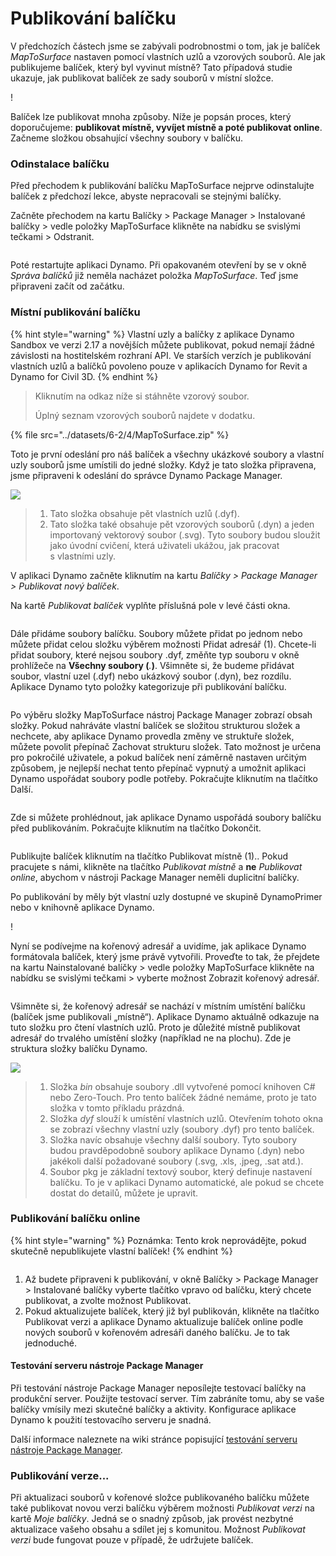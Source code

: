 # Publikování balíčku

V předchozích částech jsme se zabývali podrobnostmi o tom, jak je balíček _MapToSurface_ nastaven pomocí vlastních uzlů a vzorových souborů. Ale jak publikujeme balíček, který byl vyvinut místně? Tato případová studie ukazuje, jak publikovat balíček ze sady souborů v místní složce.

\![](<../images/6-2/3/develop package - custom nodes 01 (1) (1).jpg>)

Balíček lze publikovat mnoha způsoby. Níže je popsán proces, který doporučujeme: **publikovat místně, vyvíjet místně a poté publikovat online**. Začneme složkou obsahující všechny soubory v balíčku.

### Odinstalace balíčku

Před přechodem k publikování balíčku MapToSurface nejprve odinstalujte balíček z předchozí lekce, abyste nepracovali se stejnými balíčky.

Začněte přechodem na kartu Balíčky > Package Manager > Instalované balíčky > vedle položky MapToSurface klikněte na nabídku se svislými tečkami > Odstranit.

<figure><img src="../../.gitbook/assets/delete-map-to-surface.png" alt=""><figcaption></figcaption></figure>

Poté restartujte aplikaci Dynamo. Při opakovaném otevření by se v okně _Správa balíčků_ již neměla nacházet položka _MapToSurface_. Teď jsme připraveni začít od začátku.

### Místní publikování balíčku

{% hint style="warning" %} Vlastní uzly a balíčky z aplikace Dynamo Sandbox ve verzi 2.17 a novějších můžete publikovat, pokud nemají žádné závislosti na hostitelském rozhraní API. Ve starších verzích je publikování vlastních uzlů a balíčků povoleno pouze v aplikacích Dynamo for Revit a Dynamo for Civil 3D. {% endhint %}

> Kliknutím na odkaz níže si stáhněte vzorový soubor.
>
> Úplný seznam vzorových souborů najdete v dodatku.

{% file src="../datasets/6-2/4/MapToSurface.zip" %}

Toto je první odeslání pro náš balíček a všechny ukázkové soubory a vlastní uzly souborů jsme umístili do jedné složky. Když je tato složka připravena, jsme připraveni k odeslání do správce Dynamo Package Manager.

![](../images/6-2/4/publishapackage-publishlocally01.jpg)

> 1. Tato složka obsahuje pět vlastních uzlů (.dyf).
> 2. Tato složka také obsahuje pět vzorových souborů (.dyn) a jeden importovaný vektorový soubor (.svg). Tyto soubory budou sloužit jako úvodní cvičení, která uživateli ukážou, jak pracovat s vlastními uzly.

V aplikaci Dynamo začněte kliknutím na kartu _Balíčky > Package Manager > Publikovat nový balíček_.

Na kartě _Publikovat balíček_ vyplňte příslušná pole v levé části okna.

<figure><img src="../../.gitbook/assets/package-details.png" alt=""><figcaption></figcaption></figure>

Dále přidáme soubory balíčku. Soubory můžete přidat po jednom nebo můžete přidat celou složku výběrem možnosti Přidat adresář (1). Chcete-li přidat soubory, které nejsou soubory .dyf, změňte typ souboru v okně prohlížeče na **Všechny soubory (**_._**)**. Všimněte si, že budeme přidávat soubor, vlastní uzel (.dyf) nebo ukázkový soubor (.dyn), bez rozdílu. Aplikace Dynamo tyto položky kategorizuje při publikování balíčku.

<figure><img src="../../.gitbook/assets/map-to-surface-contents.png" alt=""><figcaption></figcaption></figure>

Po výběru složky MapToSurface nástroj Package Manager zobrazí obsah složky. Pokud nahráváte vlastní balíček se složitou strukturou složek a nechcete, aby aplikace Dynamo provedla změny ve struktuře složek, můžete povolit přepínač Zachovat strukturu složek. Tato možnost je určena pro pokročilé uživatele, a pokud balíček není záměrně nastaven určitým způsobem, je nejlepší nechat tento přepínač vypnutý a umožnit aplikaci Dynamo uspořádat soubory podle potřeby. Pokračujte kliknutím na tlačítko Další.

<figure><img src="../../.gitbook/assets/map-to-surface-contents-preview.png" alt=""><figcaption></figcaption></figure>

Zde si můžete prohlédnout, jak aplikace Dynamo uspořádá soubory balíčku před publikováním. Pokračujte kliknutím na tlačítko Dokončit.

<figure><img src="../../.gitbook/assets/publish-locally.png" alt=""><figcaption></figcaption></figure>

Publikujte balíček kliknutím na tlačítko Publikovat místně (1).. Pokud pracujete s námi, klikněte na tlačítko _Publikovat místně_ a **ne** _Publikovat online_, abychom v nástroji Package Manager neměli duplicitní balíčky.

Po publikování by měly být vlastní uzly dostupné ve skupině DynamoPrimer nebo v knihovně aplikace Dynamo.

\![](<../images/6-2/3/develop package - install package 02 (1) (1).jpg>)

Nyní se podívejme na kořenový adresář a uvidíme, jak aplikace Dynamo formátovala balíček, který jsme právě vytvořili. Proveďte to tak, že přejdete na kartu Nainstalované balíčky > vedle položky MapToSurface klikněte na nabídku se svislými tečkami > vyberte možnost Zobrazit kořenový adresář.

<figure><img src="../../.gitbook/assets/show-root-directory.png" alt=""><figcaption></figcaption></figure>

Všimněte si, že kořenový adresář se nachází v místním umístění balíčku (balíček jsme publikovali „místně“). Aplikace Dynamo aktuálně odkazuje na tuto složku pro čtení vlastních uzlů. Proto je důležité místně publikovat adresář do trvalého umístění složky (například ne na plochu). Zde je struktura složky balíčku Dynamo.

![](../images/6-2/4/publishapackage-publishlocally06.jpg)

> 1. Složka _bin_ obsahuje soubory .dll vytvořené pomocí knihoven C# nebo Zero-Touch. Pro tento balíček žádné nemáme, proto je tato složka v tomto příkladu prázdná.
> 2. Složka _dyf_ slouží k umístění vlastních uzlů. Otevřením tohoto okna se zobrazí všechny vlastní uzly (soubory .dyf) pro tento balíček.
> 3. Složka navíc obsahuje všechny další soubory. Tyto soubory budou pravděpodobně soubory aplikace Dynamo (.dyn) nebo jakékoli další požadované soubory (.svg, .xls, .jpeg, .sat atd.).
> 4. Soubor pkg je základní textový soubor, který definuje nastavení balíčku. To je v aplikaci Dynamo automatické, ale pokud se chcete dostat do detailů, můžete je upravit.

### Publikování balíčku online

{% hint style="warning" %} Poznámka: Tento krok neprovádějte, pokud skutečně nepublikujete vlastní balíček! {% endhint %}

<figure><img src="../../.gitbook/assets/publish-version.png" alt=""><figcaption></figcaption></figure>

1. Až budete připraveni k publikování, v okně Balíčky > Package Manager > Instalované balíčky vyberte tlačítko vpravo od balíčku, který chcete publikovat, a zvolte možnost Publikovat.
2. Pokud aktualizujete balíček, který již byl publikován, klikněte na tlačítko Publikovat verzi a aplikace Dynamo aktualizuje balíček online podle nových souborů v kořenovém adresáři daného balíčku. Je to tak jednoduché.

#### Testování serveru nástroje Package Manager
Při testování nástroje Package Manager neposílejte testovací balíčky na produkční server. Použijte testovací server. Tím zabráníte tomu, aby se vaše balíčky vmísily mezi skutečné balíčky a aktivity. Konfigurace aplikace Dynamo k použití testovacího serveru je snadná. 

Další informace naleznete na wiki stránce popisující [testování serveru nástroje Package Manager](https://github.com/DynamoDS/Dynamo/wiki/Testing-the-Package-Manager-Server).

### Publikování verze...

Při aktualizaci souborů v kořenové složce publikovaného balíčku můžete také publikovat novou verzi balíčku výběrem možnosti _Publikovat verzi_ na kartě _Moje balíčky_. Jedná se o snadný způsob, jak provést nezbytné aktualizace vašeho obsahu a sdílet jej s komunitou. Možnost _Publikovat verzi_ bude fungovat pouze v případě, že udržujete balíček.
